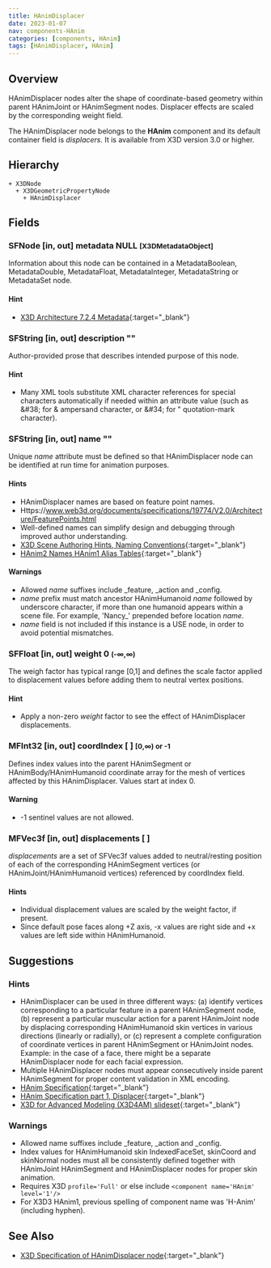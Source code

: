 ```yaml
---
title: HAnimDisplacer
date: 2023-01-07
nav: components-HAnim
categories: [components, HAnim]
tags: [HAnimDisplacer, HAnim]
---
```

<style>
.post h3 {
  word-spacing: 0.2em;
}
</style>

## Overview

HAnimDisplacer nodes alter the shape of coordinate-based geometry within parent HAnimJoint or HAnimSegment nodes. Displacer effects are scaled by the corresponding weight field.

The HAnimDisplacer node belongs to the **HAnim** component and its default container field is *displacers.* It is available from X3D version 3.0 or higher.

## Hierarchy

```
+ X3DNode
  + X3DGeometricPropertyNode
    + HAnimDisplacer
```

## Fields

### SFNode [in, out] **metadata** NULL <small>[X3DMetadataObject]</small>

Information about this node can be contained in a MetadataBoolean, MetadataDouble, MetadataFloat, MetadataInteger, MetadataString or MetadataSet node.

#### Hint

- [X3D Architecture 7.2.4 Metadata](https://www.web3d.org/specifications/X3Dv4Draft/ISO-IEC19775-1v4-IS.proof//Part01/components/core.html#Metadata){:target="_blank"}

### SFString [in, out] **description** ""

Author-provided prose that describes intended purpose of this node.

#### Hint

- Many XML tools substitute XML character references for special characters automatically if needed within an attribute value (such as &amp;#38; for &amp; ampersand character, or &amp;#34; for " quotation-mark character).

### SFString [in, out] **name** ""

Unique *name* attribute must be defined so that HAnimDisplacer node can be identified at run time for animation purposes.

#### Hints

- HAnimDisplacer names are based on feature point names.
- Https://www.web3d.org/documents/specifications/19774/V2.0/Architecture/FeaturePoints.html
- Well-defined names can simplify design and debugging through improved author understanding.
- [X3D Scene Authoring Hints, Naming Conventions](https://www.web3d.org/x3d/content/examples/X3dSceneAuthoringHints.html#NamingConventions){:target="_blank"}
- [HAnim2 Names HAnim1 Alias Tables](https://www.web3d.org/x3d/content/examples/HumanoidAnimation/HAnim2NameHAnim1AliasTables.txt){:target="_blank"}

#### Warnings

- Allowed *name* suffixes include _feature, _action and _config.
- *name* prefix must match ancestor HAnimHumanoid *name* followed by underscore character, if more than one humanoid appears within a scene file. For example, 'Nancy_' prepended before location *name*.
- *name* field is not included if this instance is a USE node, in order to avoid potential mismatches.

### SFFloat [in, out] **weight** 0 <small>(-∞,∞)</small>

The weigh factor has typical range [0,1] and defines the scale factor applied to displacement values before adding them to neutral vertex positions.

#### Hint

- Apply a non-zero *weight* factor to see the effect of HAnimDisplacer displacements.

### MFInt32 [in, out] **coordIndex** [ ] <small>[0,∞) or -1</small>

Defines index values into the parent HAnimSegment or HAnimBody/HAnimHumanoid coordinate array for the mesh of vertices affected by this HAnimDisplacer. Values start at index 0.

#### Warning

- -1 sentinel values are not allowed.

### MFVec3f [in, out] **displacements** [ ]

*displacements* are a set of SFVec3f values added to neutral/resting position of each of the corresponding HAnimSegment vertices (or HAnimJoint/HAnimHumanoid vertices) referenced by coordIndex field.

#### Hints

- Individual displacement values are scaled by the weight factor, if present.
- Since default pose faces along +Z axis, -x values are right side and +x values are left side within HAnimHumanoid.

## Suggestions

### Hints

- HAnimDisplacer can be used in three different ways: (a) identify vertices corresponding to a particular feature in a parent HAnimSegment node, (b) represent a particular muscular action for a parent HAnimJoint node by displacing corresponding HAnimHumanoid skin vertices in various directions (linearly or radially), or (c) represent a complete configuration of coordinate vertices in parent HAnimSegment or HAnimJoint nodes. Example: in the case of a face, there might be a separate HAnimDisplacer node for each facial expression.
- Multiple HAnimDisplacer nodes must appear consecutively inside parent HAnimSegment for proper content validation in XML encoding.
- [HAnim Specification](https://www.web3d.org/documents/specifications/19774/V2.0){:target="_blank"}
- [HAnim Specification part 1, Displacer](https://www.web3d.org/documents/specifications/19774/V2.0/Architecture/ObjectInterfaces.html#Displacer){:target="_blank"}
- [X3D for Advanced Modeling (X3D4AM) slideset](https://x3dgraphics.com/slidesets/X3dForAdvancedModeling/HumanoidAnimation.pdf){:target="_blank"}

### Warnings

- Allowed name suffixes include _feature, _action and _config.
- Index values for HAnimHumanoid skin IndexedFaceSet, skinCoord and skinNormal nodes must all be consistently defined together with HAnimJoint HAnimSegment and HAnimDisplacer nodes for proper skin animation.
- Requires X3D `profile='Full'` or else include `<component name='HAnim' level='1'/>`
- For X3D3 HAnim1, previous spelling of component name was 'H-Anim' (including hyphen).

## See Also

- [X3D Specification of HAnimDisplacer node](https://www.web3d.org/documents/specifications/19775-1/V4.0/Part01/components/hanim.html#HAnimDisplacer){:target="_blank"}
